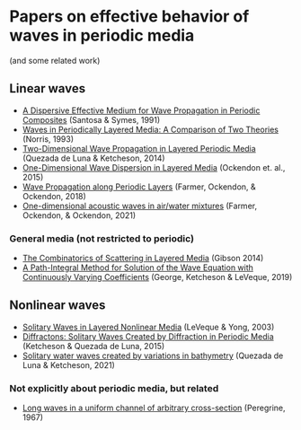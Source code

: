 # Papers on effective behavior of waves in periodic media
(and some related work)

## Linear waves
- [A Dispersive Effective Medium for Wave Propagation in Periodic Composites](https://epubs.siam.org/doi/abs/10.1137/0151049) (Santosa & Symes, 1991)
- [Waves in Periodically Layered Media: A Comparison of Two Theories](https://epubs.siam.org/doi/10.1137/0153058) (Norris, 1993)
- [Two-Dimensional Wave Propagation in Layered Periodic Media](https://epubs.siam.org/doi/abs/10.1137/130937962) (Quezada de Luna & Ketcheson, 2014)
- [One-Dimensional Wave Dispersion in Layered Media](https://epubs.siam.org/doi/abs/10.1137/15M101138X) (Ockendon et. al., 2015)
- [Wave Propagation along Periodic Layers](https://epubs.siam.org/doi/abs/10.1137/17M115092X) (Farmer, Ockendon, & Ockendon, 2018)
- [One-dimensional acoustic waves in air/water mixtures](https://www.sciencedirect.com/science/article/pii/S0165212521000962) (Farmer, Ockendon, & Ockendon, 2021)

### General media (not restricted to periodic)
- [The Combinatorics of Scattering in Layered Media](https://epubs.siam.org/doi/abs/10.1137/130923075) (Gibson 2014)
- [A Path-Integral Method for Solution of the Wave Equation with Continuously Varying Coefficients](https://epubs.siam.org/doi/abs/10.1137/19M1238630) (George, Ketcheson & LeVeque, 2019)

## Nonlinear waves
- [Solitary Waves in Layered Nonlinear Media](https://epubs.siam.org/doi/10.1137/S0036139902408151) (LeVeque & Yong, 2003)
- [Diffractons: Solitary Waves Created by Diffraction in Periodic Media](https://epubs.siam.org/doi/abs/10.1137/130946526) (Ketcheson & Quezada de Luna, 2015)
- [Solitary water waves created by variations in bathymetry](https://doi.org/10.1017/jfm.2021.267) (Quezada de Luna & Ketcheson, 2021)

### Not explicitly about periodic media, but related
- [Long waves in a uniform channel of arbitrary cross-section](https://doi.org/10.1017/S0022112068000777) (Peregrine, 1967)
